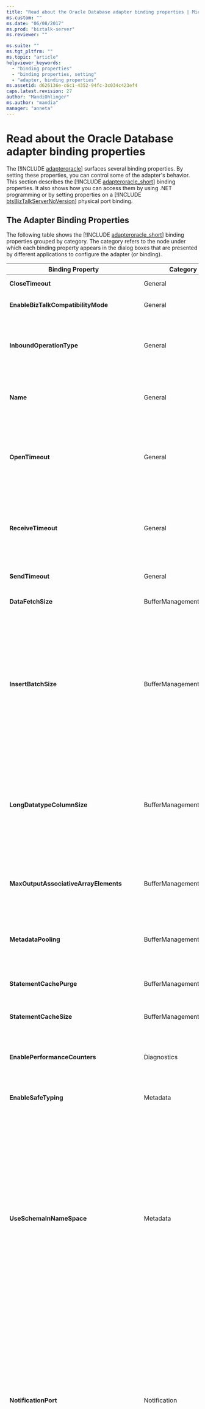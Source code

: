 ```yaml
---
title: "Read about the Oracle Database adapter binding properties | Microsoft Docs"
ms.custom: ""
ms.date: "06/08/2017"
ms.prod: "biztalk-server"
ms.reviewer: ""

ms.suite: ""
ms.tgt_pltfrm: ""
ms.topic: "article"
helpviewer_keywords: 
  - "binding properties"
  - "binding properties, setting"
  - "adapter, binding properties"
ms.assetid: d626136e-c6c1-4352-94fc-3c034c423ef4
caps.latest.revision: 27
author: "MandiOhlinger"
ms.author: "mandia"
manager: "anneta"
---
```

# Read about the Oracle Database adapter binding properties
The [!INCLUDE [adapteroracle](../../includes/adapteroracle-md.md)] surfaces several binding properties. By setting these properties, you can control some of the adapter's behavior. This section describes the [!INCLUDE [adapteroracle_short](../../includes/adapteroracle-short-md.md)] binding properties. It also shows how you can access them by using .NET programming or by setting properties on a [!INCLUDE [btsBizTalkServerNoVersion](../../includes/btsbiztalkservernoversion-md.md)] physical port binding.  

## The Adapter Binding Properties  
 The following table shows the [!INCLUDE [adapteroracle_short](../../includes/adapteroracle-short-md.md)] binding properties grouped by category. The category refers to the node under which each binding property appears in the dialog boxes that are presented by different applications to configure the adapter (or binding).  


|                    Binding Property                    |                                                                                            Category                                                                                             |                                                                                                                                                                                                                                                                                                                                                                                                                                                                                                                                                                                                                                                                                                                                                                                                                                                                                                                                                           Description                                                                                                                                                                                                                                                                                                                                                                                                                                                                                                                                                                                                                                                                                                                                                                                                                                                                                                                                                            |       .NET Type       |
|--------------------------------------------------------|-------------------------------------------------------------------------------------------------------------------------------------------------------------------------------------------------|----------------------------------------------------------------------------------------------------------------------------------------------------------------------------------------------------------------------------------------------------------------------------------------------------------------------------------------------------------------------------------------------------------------------------------------------------------------------------------------------------------------------------------------------------------------------------------------------------------------------------------------------------------------------------------------------------------------------------------------------------------------------------------------------------------------------------------------------------------------------------------------------------------------------------------------------------------------------------------------------------------------------------------------------------------------------------------------------------------------------------------------------------------------------------------------------------------------------------------------------------------------------------------------------------------------------------------------------------------------------------------------------------------------------------------------------------------------------------------------------------------------------------------------------------------------------------------------------------------------------------------------------------------------------------------------------------------------------------------------------------------------------------------------------------------------------------------------------------------------------------------------------------------------------------------|-----------------------|
|             <strong>CloseTimeout</strong>              |                                                                                             General                                                                                             |                                                                                                                                                                                                                                                                                                                                                                                                                                                                                                                                                                                                                                                                                                                                                                                                                                                                                The [!INCLUDE [nextref_btsWinCommFoundation](../../includes/nextref-btswincommfoundation-md.md)] connection close timeout. The default is 1 minute. Not supported.                                                                                                                                                                                                                                                                                                                                                                                                                                                                                                                                                                                                                                                                                                                                                                                                                                                                                |    System.TimeSpan    |
|    <strong>EnableBizTalkCompatibilityMode</strong>     |                                                                                             General                                                                                             |                                                                                                                                                                                                                                                                                                                                                                                                                                                                                                                                                                                                                                                                                                                                                                                                                                                                Set the value of this binding property to <strong>True</strong> when using the adapter with BizTalk Server. Otherwise, you must set the value of this binding property to <strong>False</strong>.                                                                                                                                                                                                                                                                                                                                                                                                                                                                                                                                                                                                                                                                                                                                                                                                                                                                 | bool (System.Boolean) |
|         <strong>InboundOperationType</strong>          |                                                                                             General                                                                                             |                                                                                                                                                                                                                                                                                                                                                                                                                                                                                                                                                                                   Specifies whether you want to perform <strong>Polling</strong> or <strong>Notification</strong> inbound operation. Default is <strong>Polling</strong>.<br /><br /> For more information about <strong>Polling</strong> see [Support for Receiving Polling-based Data-changed Messages in Oracle Database](../../adapters-and-accelerators/adapter-oracle-database/support-for-receiving-polling-based-data-changed-messages-in-oracle-database.md). For more information about <strong>Notification</strong>, see [Considerations for Receiving Database Change Notifications Using the Oracle Database adapter](../../adapters-and-accelerators/adapter-oracle-database/before-you-receive-database-change-notifications-using-the-oracle-db-adapter.md).                                                                                                                                                                                                                                                                                                                                                                                                                                                                                                                                                                                    |         enum          |
|                 <strong>Name</strong>                  |                                                                                             General                                                                                             |                                                                                                                                                                                                                                                                                                                                                                                                                                                                                                                                                                                                                                                                         A read-only value that returns the name of the file generated by the [!INCLUDE [addadapterservreflong](../../includes/addadapterservreflong-md.md)] to hold the [!INCLUDE [nextref_btsWinCommFoundation](../../includes/nextref-btswincommfoundation-md.md)] client class. The [!INCLUDE [addadapterservrefshort](../../includes/addadapterservrefshort-md.md)] forms the file name by appending "Client" to the value of the <strong>Name</strong> property. The value returned is "OracleDBBinding"; for this value, the generated file will be named "OracleDBBindingClient".                                                                                                                                                                                                                                                                                                                                                                                                                                                                                                                                                                                                                                                                         |        string         |
|              <strong>OpenTimeout</strong>              |                                                                                             General                                                                                             |                                                                                                                                                                                                                                                                                                                                                                                                                                                                                                                                                                                                                                                ODP.NET property. Specifies the [!INCLUDE [nextref_btsWinCommFoundation](../../includes/nextref-btswincommfoundation-md.md)] connection open timeout. The default is 1 minute. This property is implemented by using ODP.NET.<br /><br /> <strong>Important:</strong> The [!INCLUDE [adapteroracle_short](../../includes/adapteroracle-short-md.md)] always uses <strong>OpenTimeout</strong> to set the connection open timeout when it opens a connection to the Oracle database. The adapter ignores any timeout (<strong>System.TimeSpan</strong>) parameters passed when you open a communication object, such as a channel.                                                                                                                                                                                                                                                                                                                                                                                                                                                                                                                                                                                                                                                 |    System.TimeSpan    |
|            <strong>ReceiveTimeout</strong>             |                                                                                             General                                                                                             |                                                                                                                                                                                                                                                                                                                                                                                                                                                                                                                                                                                                                                  Specifies the [!INCLUDE [nextref_btsWinCommFoundation](../../includes/nextref-btswincommfoundation-md.md)] message receive timeout. Essentially, this means the maximum amount of time the adapter waits for an inbound message. The default is 10 minutes.<br /><br /> <strong>Important:</strong> For inbound operations such as polling, we recommend setting the timeout to the maximum possible value, which is 24.20:31:23.6470000 (24 days). When using the adapter with [!INCLUDE [btsBizTalkServerNoVersion](../../includes/btsbiztalkservernoversion-md.md)], setting the timeout to a large value does not impact the functionality of the adapter.                                                                                                                                                                                                                                                                                                                                                                                                                                                                                                                                                                                                                                  |    System.TimeSpan    |
|              <strong>SendTimeout</strong>              |                                                                                             General                                                                                             |                                                                                                                                                                                                                                                                                                                                                                                                                                                                                                                                                                                                                                                                                                                                                                                                                                                                    ODP.NET property. Specifies the [!INCLUDE [nextref_btsWinCommFoundation](../../includes/nextref-btswincommfoundation-md.md)] message send timeout. The default is 1 minute. Not supported.                                                                                                                                                                                                                                                                                                                                                                                                                                                                                                                                                                                                                                                                                                                                                                                                                                                                    |    System.TimeSpan    |
|             <strong>DataFetchSize</strong>             |                                                                                        BufferManagement                                                                                         |                                                                                                                                                                                                                                                                                                                                                                                                                                                                                                                                                                                                                                                                                                                                                                                                                                                                  ODP.NET property. Specifies the amount of data in bytes that ODP.NET fetches from the result set in one server roundtrip. The default is 65536. This property is used for performance tuning.                                                                                                                                                                                                                                                                                                                                                                                                                                                                                                                                                                                                                                                                                                                                                                                                                                                                   |  long (System.Int64)  |
|            <strong>InsertBatchSize</strong>            |                                                                                        BufferManagement                                                                                         |                                                                                                                                                                                                                                                                              Specifies the batch size for multiple record Insert operations. The default is one. For values of <strong>InsertBatchSize</strong> greater than one, the [!INCLUDE [adapteroracle_short](../../includes/adapteroracle-short-md.md)] batches the specified number of records into a single ODP.NET call. If the number of records in the Insert operation is not a multiple of the batch size, the final batch will contain fewer records than the batch size value. For example, if the insert message has 10 records and the <strong>InsertBatchSize</strong> is set to 1, the adapter reads individual records and writes them into the Oracle database. So, the adapter performs 10 separate operations on the Oracle database. Similarly, if the insert message has 10 records and the <strong>InsertBatchSize</strong> is set to 5, the adapter will read and write 5 records at a time into the Oracle database, therefore performing only 2 insert operations.<br /><br /> If the structure of the records is not the same across a batch, a <strong>Microsoft.ServiceModel.Channels.Common.XmlReaderParsingException</strong> exception is thrown and the transaction is rolled back for the entire insert operation. A well-chosen value for <strong>InsertBatchSize</strong> can greatly improve adapter performance for multiple record Insert operations.                                                                                                                                                                                                                                                                               |  int (System.Int32)   |
|        <strong>LongDatatypeColumnSize</strong>         |                                                                                        BufferManagement                                                                                         |                                                                                                                                                                                                                                                                                                                                                                                                                                                                                                                                                                                                        Specifies the maximum size in bytes (32512) of an Oracle long data type column. The default is 0. You must use the default value if you are not performing operation on long data type. To prefetch the data, you must specify <strong>-1</strong> as the value for this binding property. You must explicitly set an appropriate value for this binding property if you are:<br /><br /> - Executing a stored procedure that contains parameters of long data type.<br /><br /> - Performing a Select operation on a table that contains columns with long data type, and the SELECT statement does not include the primary key column.<br /><br /> <strong>Note:</strong>  This binding property is deprecated.                                                                                                                                                                                                                                                                                                                                                                                                                                                                                                                                                                                                         |  long (System.Int64)  |
|   <strong>MaxOutputAssociativeArrayElements</strong>   |                                                                                        BufferManagement                                                                                         |                                                                                                                                                                                                                                                                                                                                                                                                                                                                                                                                                                                                                                                                                                                                                                    Specifies the size of the associate array that the adapter creates when performing operations that return an associative array in the response. The adapter communicates the size of the array to ODP.NET, which in turn creates a buffer depending on the array size. Default is 32.<br /><br /> This binding property is useful when performing operations involving PL/SQL table types.                                                                                                                                                                                                                                                                                                                                                                                                                                                                                                                                                                                                                                                                                                                                                                    |  int (System.Int32)   |
|            <strong>MetadataPooling</strong>            |                                                                                        BufferManagement                                                                                         |                                                                                                                                                                                                                                                                                                                                                                                                                                                                                                                                                                                                                                                                                                                    ODP.NET property. Specifies whether ODP.NET caches metadata information for executed queries. The default is <strong>True</strong>, which enables metadata pooling. Caching this information improves performance; however, if changes to the underlying Oracle artifacts occur on the Oracle system, this pooled metadata will be out of sync. This might cause operations performed on the Oracle system to return unexpected exceptions. This property is used for performance tuning.                                                                                                                                                                                                                                                                                                                                                                                                                                                                                                                                                                                                                                                                                                                     | bool (System.Boolean) |
|          <strong>StatementCachePurge</strong>          |                                                                                        BufferManagement                                                                                         |                                                                                                                                                                                                                                                                                                                                                                                                                                                                                                                                                                                                                                                                                                                                                                                                                   ODP.NET property. Specifies whether the ODP.NET statement cache associated with a connection is purged when the connection is returned to the connection pool. The default is <strong>False</strong>, which disables statement cache purging. This property is used for performance tuning.                                                                                                                                                                                                                                                                                                                                                                                                                                                                                                                                                                                                                                                                                                                                                                                                                    | bool (System.Boolean) |
|          <strong>StatementCacheSize</strong>           |                                                                                        BufferManagement                                                                                         |                                                                                                                                                                                                                                                                                                                                                                                                                                                                                                                                                                                                                                                                                                                                                                                                                                ODP.NET property. Specifies the maximum number of statements that can be cached by each ODP.NET connection. Setting this property to a non-zero value enables statement caching for connections. The default is 10. This property is used for performance tuning.                                                                                                                                                                                                                                                                                                                                                                                                                                                                                                                                                                                                                                                                                                                                                                                                                                 |  int (System.Int32)   |
|       <strong>EnablePerformanceCounters</strong>       |                                                                                           Diagnostics                                                                                           |                                                                                                                                                                                                                                                                                                                                                                                                                                                                                                                                                                                                                                                                                                     Specifies whether to enable the [!INCLUDE [afproductnameshort](../../includes/afproductnameshort-md.md)] performance counters and the [!INCLUDE [adapteroracle_short](../../includes/adapteroracle-short-md.md)] LOB Latency performance counter. The default is <strong>False</strong>; performance counters are disabled. The LOB Latency performance counter measures the total time spent by the [!INCLUDE [adapteroracle_short](../../includes/adapteroracle-short-md.md)] in making calls to the Oracle database.                                                                                                                                                                                                                                                                                                                                                                                                                                                                                                                                                                                                                                                                                                      | bool (System.Boolean) |
|           <strong>EnableSafeTyping</strong>            |                                                                                            Metadata                                                                                             |                                                                                                                                                                                                                                                                                                                                                                                                                                                                                                                                                                                                                                                                                                                                                                                             Enables or disables safe typing. The default is <strong>False</strong>; safe typing is disabled. This feature controls how the adapter surfaces certain Oracle data types. For more information about safe typing, see [Basic Oracle Data Types1](../../adapters-and-accelerators/adapter-oracle-database/basic-oracle-data-types1.md).                                                                                                                                                                                                                                                                                                                                                                                                                                                                                                                                                                                                                                                                                                                                                                                              | bool (System.Boolean) |
|         <strong>UseSchemaInNameSpace</strong>          |                                                                                            Metadata                                                                                             |                                                                                                                                      Specifies whether the schema name (SCOTT, HR, and so on) is included in the xml namespace for operations and their associated types. The default is <strong>True</strong>; the schema name is included in the namespace. The advantage of not having scheme name included in the namespace is that if there is a table with same name (for example, EMP) in two different schemas then the same XML can be used to perform the simple SQL operations (Insert, Update, Delete, Select) on both tables.<br /><br /> For example, if the <strong>UseSchemaInNamespace</strong> property is true, the namespace for these operations on the SCOTT.EMP table is "<http://Microsoft.LobServices.OracleDB/2007/03/SCOTT/Table/EMP>"; if it is false, the namespace is "<http://Microsoft.LobServices.OracleDB/2007/03/Table/EMP>".<br /><br /> <strong>Important:</strong> The message action is not affected by the <strong>UseSchemaInNamesapce</strong> binding property; it always includes the schema name.<br /><br /> <strong>Important:</strong> We strongly recommend setting this binding property to <strong>True</strong> while generating metadata. If you set this property to false, the Oracle schema names (for example, SCOTT) will not be available in the XML namespace of the generated schema. So, if there are two tables with the same name in two different Oracle schemas, and they are added to the same BizTalk project, the BizTalk project will fail to build and deploy. If you want to include such schemas in the same BizTalk project, you must manually edit them to include the Oracle schema name in the XML namespace.                                                                                                                                       | bool (System.Boolean) |
|           <strong>NotificationPort</strong>            |                                                                                          Notification                                                                                           |                                                                                                                                                                                                                       Specifies the port number that ODP.NET must open to listen for database change notification from Oracle database. Default is -1, which signifies that ODP.NET uses a valid, random, unused port number.<br /><br /> <strong>Important:</strong> Adapter clients will not receive database change notifications if Windows Firewall is turned on. Also, turning off Windows Firewall to receive notifications is not advisable. So, to receive notifications without compromising the security of the client-side computers, we recommend specifying a positive integer value as a port number and then adding that port number to the Windows Firewall exceptions list. If you set this binding property to the default value of -1, ODP.NET uses a random port and adapter clients will not know which port to add to Windows Firewall exceptions list. For instructions on how to add ports to Windows Firewall exceptions list, see [http://go.microsoft.com/fwlink/?LinkID=196959](http://go.microsoft.com/fwlink/?LinkID=196959).<br /><br /> <strong>Caution:</strong> If there is more than one application in an application domain receiving notifications using the [!INCLUDE [adapteroracle_short](../../includes/adapteroracle-short-md.md)], the <strong>NotificationPort</strong> binding property for all applications must be set to the same port number. This is because ODP.NET creates only one listener that listens on one port within an application domain.                                                                                                                                                                                                                        |  int (System.Int32)   |
|         <strong>NotificationStatement</strong>         |                                                                                          Notification                                                                                           |                                                                                                                                                                                                                                                                                                                                                                                                                                                                                                                                                                                                                                                                                        Specifies the SELECT statement used to register for getting notifications from Oracle database. An example SELECT statement could resemble the following.<br /><br /> `SELECT TID,ACCOUNT,PROCESSED FROM SCOTT.ACCOUNTACTIVITY WHERE PROCESSED = ‘n’`<br /><br /> <strong>Note:</strong> You must specify the database object name along with the schema name. For example, `SCOTT.ACCOUNTACTIVITY`.<br /><br /> The adapter gets a notification message from Oracle database only when the result set for the specified SELECT statement changes.                                                                                                                                                                                                                                                                                                                                                                                                                                                                                                                                                                                                                                                                                        |        string         |
|         <strong>NotifyOnListenerStart</strong>         |                                                                                          Notification                                                                                           |                                                                                                                                                                                                                                                                                                                                                                                                                                                                                                                                                                                                                                                                                                                                                                                                                                                                  Specifies whether the adapter sends a notification message to the adapter clients, informing that the receive location is running, when the listener starts. Default is <strong>True</strong>.                                                                                                                                                                                                                                                                                                                                                                                                                                                                                                                                                                                                                                                                                                                                                                                                                                                                  | bool (System.Boolean) |
|          <strong>ConnectionLifetime</strong>           |                                                                                      OracleConnectionPool                                                                                       |                                                                                                                                                                                                                                                                                                                                                                                                                                                                                                                                                                                                                                                                                                                                                                                                                                                                                           ODP.NET property. Specifies the maximum duration in seconds of a connection. The default is 0. This property is used for performance tuning.                                                                                                                                                                                                                                                                                                                                                                                                                                                                                                                                                                                                                                                                                                                                                                                                                                                                                           |  int (System.Int32)   |
|             <strong>DecrPoolSize</strong>              |                                                                                      OracleConnectionPool                                                                                       |                                                                                                                                                                                                                                                                                                                                                                                                                                                                                                                                                                                                                                                                                                                                                                                                                                                                 ODP.NET property. Specifies the number of connections that are closed when an excessive amount of established connections are not in use. The default is 1. This is used for performance tuning.                                                                                                                                                                                                                                                                                                                                                                                                                                                                                                                                                                                                                                                                                                                                                                                                                                                                 |  int (System.Int32)   |
|             <strong>IncrPoolSize</strong>              |                                                                                      OracleConnectionPool                                                                                       |                                                                                                                                                                                                                                                                                                                                                                                                                                                                                                                                                                                                                                                                                                                                                                                                                                        ODP.NET property. Specifies the number of new connections to be created when a new connection is requested and there are no available connections in the ODP.NET connection pool. The default is 5. This property is used for performance tuning.                                                                                                                                                                                                                                                                                                                                                                                                                                                                                                                                                                                                                                                                                                                                                                                                                                         |  int (System.Int32)   |
|              <strong>MaxPoolSize</strong>              |                                                                                      OracleConnectionPool                                                                                       |                                                                                                                                                                                                                                                                                                                                                                                                                                                                                                                                                                                                                                                                                                                                                                            ODP.NET property. Specifies the maximum number of connections in an ODP.NET connection pool. The default is 100. This property is used for performance tuning.<br /><br /> <strong>Important:</strong> You must set <strong>MaxPoolSize</strong> judiciously. It is possible to exhaust the number of connections available from ODP.NET, if this value is set too large.                                                                                                                                                                                                                                                                                                                                                                                                                                                                                                                                                                                                                                                                                                                                                                             |  int (System.Int32)   |
|              <strong>MinPoolSize</strong>              |                                                                                      OracleConnectionPool                                                                                       |                                                                                                                                                                                                                                                                                                                                                                                                                                                                                                                                                                                                                                                                                                                                                                                                                                                                                   ODP.NET property. Specifies the minimum number of connections in an ODP.NET connection pool. The default is 1. This property is used for performance tuning.                                                                                                                                                                                                                                                                                                                                                                                                                                                                                                                                                                                                                                                                                                                                                                                                                                                                                   |  int (System.Int32)   |
|        <strong>UseOracleConnectionPool</strong>        |                                                                                      OracleConnectionPool                                                                                       |                                                                                                                                                                                                                                                                                                                                                                                                                                                                                                                                                                                                                                                                                                                                                                                                                ODP.NET property. Specifies whether to use the ODP.NET connection pool. The default is <strong>True</strong>, which enables connection pooling. The [!INCLUDE [adapteroracle_short](../../includes/adapteroracle-short-md.md)] implements connection pooling by using the ODP.NET connection pool.                                                                                                                                                                                                                                                                                                                                                                                                                                                                                                                                                                                                                                                                                                                                                                                                                | bool (System.Boolean) |
|     <strong>PolledDataAvailableStatement</strong>      |                                                                                         PollingReceive                                                                                          |                                                                                                                                                                                                                                                                                                                                                                                                                                                            Specifies the SELECT statement executed to determine whether any data is available for polling for a specific table. The specified statement must return a result set consisting of rows and columns. The value in the first cell of the result set indicates whether the adapter executes the value specified for the <strong>PollingStatement</strong> binding property. If the first cell of the result contains a positive value, the adapter executes the polling statement. For example, a valid statement for this binding property will be:<br /><br /> `Select * from <table_name>`<br /><br /> The default value of this binding property is set to:<br /><br /> `SELECT 1 FROM DUAL`<br /><br /> This implies that the adapter must continue polling irrespective of whether the table being polled has data or not.<br /><br /> <strong>Note:</strong> You must not specify stored procedures for this binding property. Also, this statement must not modify the underlying Oracle database.                                                                                                                                                                                                                                                                                                                                                                                                                                                             |        string         |
|             <strong>PollingAction</strong>             |                                                                                         PollingReceive                                                                                          |                                                                                                                                                                                                                                                                                                                                                                                                                                                                                                                                                                                                                                                                                                                                                                                                                                                             Specifies the action for the polling operation. You can determine the polling action for a specific operation from the metadata you generate for the operation using the Consume Adapter Service Add-in.                                                                                                                                                                                                                                                                                                                                                                                                                                                                                                                                                                                                                                                                                                                                                                                                                                                             |        string         |
|            <strong>PollingInterval</strong>            |                                                                                         PollingReceive                                                                                          |                                                                                                                                                             Specifies the transacted polling interval, that is, the interval in seconds at which the [!INCLUDE [adapteroracle_short](../../includes/adapteroracle-short-md.md)] executes the polling statement against the Oracle database. The default is 500. The polling interval is used by the adapter for the following:<br /><br /> - The time interval between successive polls. This interval is used to run the poll and post-poll queries. If these queries are executed within the specified interval, the adapter sleeps for the remaining time in the interval.<br /><br /> - The polling transaction timeout value. This value must be set large enough to include the polling statement execution time, the post-poll statement (if specified) execution time, and the time to receive the reply from the client application to commit the transaction.<br /><br /> If the client application sends a reply before the polling interval expires, the adapter commits the transaction and waits until the polling interval is reached to execute the next poll.<br /><br /> If the client application returns a fault, the adapter terminates the transaction.<br /><br /> If the polling interval expires before the client application sends the reply, the transaction will time out. For more information about how to use binding properties in a polling scenario, see [Support for Receiving Polling-based Data-changed Messages in Oracle Database](../../adapters-and-accelerators/adapter-oracle-database/support-for-receiving-polling-based-data-changed-messages-in-oracle-database.md).                                                                                                                                                             |  int (System.Int32)   |
|           <strong>PollingStatement</strong>            |                                                                                         PollingReceive                                                                                          |                                                                                                                                                  Specifies the polling statement. You can specify a simple SELECT statement or a stored procedure, function, or a packaged procedure or function for polling.<br /><br /> - If you want to poll a table or view, you must specify a SELECT query in this binding property.<br /><br /> - If you want to poll using a stored procedure, function, or procedure or function within a package, you must specify the entire request message for the respective operation in this binding property.<br /><br /> The polling statement is executed only if the statement executed by the <strong>PolledDataAvailableStatement</strong> binding property returns some data.<br /><br /> <strong>Important:</strong> The [!INCLUDE [adapteroracle_short](../../includes/adapteroracle-short-md.md)] executes the polling statement and the post-poll statement (if specified) inside of an Oracle transaction. If you are using a SELECT statement in the <strong>PollingStatement</strong> binding property, we recommend that you specify a FOR UPDATE clause in your SELECT statement. This will ensure that the selected records are locked during the transaction and that the post-poll statement can perform any required updates on the selected records.<br /><br /> For more information about how to use binding properties in a polling scenario, including the use of the FOR UPDATE clause; see [Support for Receiving Polling-based Data-changed Messages in Oracle Database](../../adapters-and-accelerators/adapter-oracle-database/support-for-receiving-polling-based-data-changed-messages-in-oracle-database.md).                                                                                                                                                   |        string         |
|          <strong>PollWhileDataFound</strong>           |                                                                                         PollingReceive                                                                                          |                                                                                                                                                                                                                                                                                                      Specifies whether the [!INCLUDE [adapteroracle_short](../../includes/adapteroracle-short-md.md)] ignores the polling interval and continuously polls the Oracle database, if data is available in the table being polled. If no data is available in the table, the adapter reverts to execute the SQL statement at the specified polling interval. Default is <strong>False</strong>.<br /><br /> Consider a scenario where the polling interval is set to 60 seconds, and the statement specified for PolledDataAvailableStatement returns that data is available for polling. The adapter then executes the statement specified for the PollingInput binding property. Assuming that the adapter takes just 10 seconds to execute the statement, it will now have to wait for 50 seconds before executing the PolledDataAvailableStatement again, and then subsequently execute the polling statement. Instead, to optimize the performance you can set the PollWhileDataFound binding property to true so that the adapter can start executing the next polling cycle as soon as the previous polling cycle ends.<br /><br /> <strong>Note:</strong> This binding property is applicable both for polling on tables and views and polling using stored procedures, functions, or packaged procedures or functions.                                                                                                                                                                                                                                                                                                      |        string         |
|           <strong>PostPollStatement</strong>           |                                                                                         PollingReceive                                                                                          |                                                                                                                                                                                                                                                                                                                                                                                                           Specifies a PL/SQL block that is executed after the polling statement and before the /POLLINGSTMT message is sent to the consumer. The default is <strong>null</strong>; no post-poll statement is executed. The post-poll statement executes inside the polling transaction. Two common uses for the post-poll statement are to:<br /><br /> - Update a column in the rows returned in the polling statement to indicate that they have been processed and should be excluded from subsequent polling queries.<br /><br /> - Move processed records to a different table.<br /><br /> <strong>Important:</strong> If a post-poll statement is specified, <strong>PollingInterval</strong> should be set large enough for the PL/SQL block to complete before the interval expires.<br /><br /> For more information about how to use binding properties in a polling scenario, see [Support for Receiving Polling-based Data-changed Messages in Oracle Database](../../adapters-and-accelerators/adapter-oracle-database/support-for-receiving-polling-based-data-changed-messages-in-oracle-database.md).                                                                                                                                                                                                                                                                                                                                                                                                           |        string         |
|             <strong>SkipNilNodes</strong>              |                                                                                        Run Time Behavior                                                                                        | Specifies whether the [!INCLUDE [adapteroracle_short](../../includes/adapteroracle-short-md.md)] will skip inserting or updating values for nodes that are marked as ‘nil’ in the request XML. This binding property is applicable for inserting or updating records in a table and for RECORD type parameters in stored procedures. Default is <strong>True</strong>, which means the adapter will skip passing values for nodes that are marked as ‘nil’. In this case, the default value in Oracle (if specified) is taken into account for nodes that are marked as ‘nil’. If set to <strong>False</strong>, the adapter explicitly passes a null value for these nodes.<br /><br /> <strong>Note:</strong> For nodes that are not present in the request XML, the adapter always skips passing values, irrespective of the value of the <strong>SkipNilNodes</strong> binding property.For PL/SQL tables of RECORDS, the adapter always passes a null value for nodes that are either marked as ‘nil’ or not present in the request XML, irrespective of the value of the <strong>SkipNilNodes</strong> binding property.<br /><br /> The following example explains the difference in the adapter configuration based on the value you set for this binding property. Assume a request XML resembles the following:<br /><br /> `<EMPNO>1000</EMPNO> <ENAME>John</ENAME> <SAL nil=’true’></SAL>`<br /><br /> If <strong>SkipNilNodes</strong> is set to <strong>True</strong>, the adapter executes the following command:<br /><br /> `INSERT INTO EMP (EMPNO, ENAME) VALUES (1000, “John”);`<br /><br /> If <strong>SkipNilNodes</strong> is set to <strong>False</strong>, the adapter executes the following query:<br /><br /> `INSERT INTO EMP (EMPNO, ENAME, SAL) VALUES (1000, “John”, null);`<br /><br /> Note that in the second statement, the adapter explicitly inserts a null value for the parameter “SAL”. | bool (System.Boolean) |
|         <strong>UseAmbientTransaction</strong>         |                                                                                          Transactions                                                                                           |                                           Specifies whether the [!INCLUDE [adapteroracle_short](../../includes/adapteroracle-short-md.md)] performs the operations using the transaction context provided by the caller. The default value is <strong>True</strong>, which means that the adapter always performs the operations in a transaction context, assuming that the client is providing the transactional context. If there are other resources participating in the transaction, the connections created enlist in System.Transaction and are elevated to an MSDTC transaction.<br /><br /> However, there can be scenarios where you do not want the adapter to perform operations in a transactional context. For example:<br /><br /> - While performing a simple SELECT operation on the Oracle database (on a send port).<br /><br /> - While specify a polling statement that performs a SELECT operation and does not involve any changes to the table either through a DELETE statement or by invoking a stored procedure (on a receive port).<br /><br /> Both these operations do not make any updates to the database table and hence, elevating these operations to use an MSDTC transaction can be a performance overhead. In such scenarios, you can set the binding property to false so that the [!INCLUDE [adapteroracle_short](../../includes/adapteroracle-short-md.md)] does not perform the operations in a transaction context.<br /><br /> <strong>Note:</strong> Not performing operations in a transactional context is advisable only for operations that do not make changes to the database. For operations that update data in the database, we recommend setting the binding property to true otherwise you might either experience message loss or duplicate messages depending on whether you are performing inbound or outbound operations.                                           | bool (System.Boolean) |
|  <strong>GeneratedUserTypesAssemblyFilePath</strong>   |                                                                             UDT .NET Type Generation – Design Time                                                                              |                                                                                                                                                                                                                                                                                                                                                                                                                                                                                                                       Specifies the name and path of the DLL that the adapter generates, while generating metadata, containing all UDTs that are used in the metadata. You must specify a DLL name if you are generating metadata for packages, stored procedures, or functions that use UDTs. Specifying the DLL name is optional for tables and views that have UDTs. The generated DLL is saved to the same location as the executable.<br /><br /> This binding property is required only while generating metadata.<br /><br /> <strong>Note:</strong> You must specify only one filename. For all the UDTs in the metadata, the adapter generates a single file with the given name. If you do not specify a name, the adapter generates the DLL with a GUID name. This binding property is not available in BizTalk Server while configuring a <strong>WCF-OracleDB</strong> receive or send port.                                                                                                                                                                                                                                                                                                                                                                                                                                                                                                                        |        string         |
| <strong>GeneratedUserTypesAssemblyKeyFilePath</strong> |                                                                             UDT .NET Type Generation – Design Time                                                                              |                                                                                                                                                                                                                                                                                                                                                                                                                                                                                                                                                                                                                                                                                                                                                                             Specifies the name and path of the key file that the adapter uses to create a strongly-typed assembly.<br /><br /> This binding property is optional and is required only while generating metadata.<br /><br /> <strong>Note:</strong> This binding property is not available in BizTalk Server while configuring a <strong>WCF-OracleDB</strong> receive or send port.                                                                                                                                                                                                                                                                                                                                                                                                                                                                                                                                                                                                                                                                                                                                                                             |        string         |
|        <strong>UserAssembliesLoadPath</strong>         |                                                                               UDT .NET Type Generation – Run Time                                                                               |                                                                                                                                                                                                                                                                                                                                                                                                                                                                                                                                            Specifies the name of the DLLs, separated by a semi-colon, which the adapter creates while generating metadata. These DLLs are saved at the location you specified for the <strong>GeneratedUserTypesAssemblyFilePath</strong> binding property while generating metadata. You must manually copy these DLLs to the following locations:<br /><br /> <strong>For BizTalk projects</strong>: Copy the DLLs at the same location as BTSNTSvc.exe. For BizTalk Server, this is available typically under \<installation drive\>:\Program Files\Microsoft BizTalk Server.<br /><br /> <strong>For .NET Projects</strong>: Copy the DLLs to the \bin\Development folder within your .NET project folder.<br /><br /> This binding property is required only while sending and receiving messages to perform operations on the Oracle database.                                                                                                                                                                                                                                                                                                                                                                                                                                                                                                                                             |        string         |
|        <strong>AcceptCredentialsInUri</strong>         | Not surfaced by the [!INCLUDE [consumeadapterservshort](../../includes/consumeadapterservshort-md.md)] or the [!INCLUDE [addadapterservrefshort](../../includes/addadapterservrefshort-md.md)]. |                                                                                                                                                                                                                                                                                                                                                                                                                                                                                                                                                                                             Specifies whether the Oracle connection URI can contain user credentials for the Oracle database. The default is <strong>False</strong>, which disables user credentials in the connection URI. If <strong>AcceptCredentialsInUri</strong> is <strong>False</strong> and the Oracle connection URI contains user credentials, the [!INCLUDE [adapteroracle_short](../../includes/adapteroracle-short-md.md)] throws an exception. You can set <strong>AcceptCredentialsInUri</strong> to <strong>True</strong> if you must specify credentials in the URI. For more information, see [Create the Oracle Database Connection URI](../../adapters-and-accelerators/adapter-oracle-database/create-the-oracle-database-connection-uri.md).                                                                                                                                                                                                                                                                                                                                                                                                                                                                                                                                                                                              | bool (System.Boolean) |

## How Do I Set Oracle Binding Properties?  
 You can set the Oracle binding properties when you specify a connection to an Oracle database. For information about how to set binding properties when you:  

- Use the [!INCLUDE [consumeadapterservlong](../../includes/consumeadapterservlong-md.md)] or the [!INCLUDE [addadapterservreflong](../../includes/addadapterservreflong-md.md)], see [Connect to Oracle Database in Visual Studio using the Consume Adapter Service](../../adapters-and-accelerators/adapter-oracle-database/connect-to-oracle-database-in-visual-studio-using-the-consume-adapter-service.md).  

  > [!IMPORTANT]
  >  While using the [!INCLUDE [consumeadapterservlong](../../includes/consumeadapterservlong-md.md)] or the [!INCLUDE [addadapterservreflong](../../includes/addadapterservreflong-md.md)], if you do not specify a value for a binding property of type string and whose default value is null then that binding property will not be available in the binding file (an XML file) or the app.config file respectively. You must manually add the binding property and its value in the binding file or the app.config file, if required.  

- Configure a send port or receive port (location) in a [!INCLUDE [btsBizTalkServerNoVersion](../../includes/btsbiztalkservernoversion-md.md)] solution, see [Manually Configure a physical port binding to the Oracle Database Adapter](../../adapters-and-accelerators/adapter-oracle-database/manually-configure-a-physical-port-binding-to-the-oracle-database-adapter.md).  

- Use the WCF channel model in a programming solution, see [Create a channel using Oracle Database](../../adapters-and-accelerators/adapter-oracle-database/create-a-channel-using-oracle-database.md).  

- Use the WCF service model in a programming solution, see [Configure a client binding for the Oracle Database](../../adapters-and-accelerators/adapter-oracle-database/configure-a-client-binding-for-the-oracle-database.md).  

- Use the WCF ServiceModel Metadata Utility Tool (svcutil.exe), see [Using the ServiceModel Metadata Utility Tool with the BizTalk Adapter for Oracle Database](../../adapters-and-accelerators/adapter-oracle-database/use-the-servicemodel-metadata-utility-with-the-oracle-db-adapter-in-biztalk.md).  

## See Also  
 [Development Tasks for BizTalk Application Deployment](../../core/development-tasks-for-biztalk-application-deployment.md)